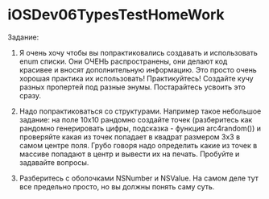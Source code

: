 iOSDev06TypesTestHomeWork
=========================
Задание:

1. Я очень хочу чтобы вы попрактиковались создавать и использовать enum списки. Они ОЧЕНЬ распространены, они делают код красивее и вносят дополнительную информацию. Это просто очень хорошая практика их использовать! Практикуйтесь! Создайте кучу разных пропертей под разные энумы. Постарайтесь усвоить это сразу.

2. Надо попрактиковаться со структурами. Например такое небольшое задание:
на поле 10х10 рандомно создайте точек (разберитесь как рандомно генерировать цифры, подсказка - функция arc4random()) и проверяйте какая из точек попадает в квадрат размером 3х3 в самом центре поля. Грубо говоря надо определить какие из точек в массиве попадают в центр и вывести их на печать. Пробуйте и задавайте вопросы.

3. Разберитесь с оболочками NSNumber и NSValue. На самом деле тут все предельно просто, но вы должны понять саму суть.
